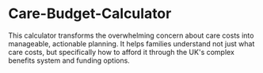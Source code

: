 # Care-Budget-Calculator
This calculator transforms the overwhelming concern about care costs into manageable, actionable planning. It helps families understand not just what care costs, but specifically how to afford it through the UK's complex benefits system and funding options.
